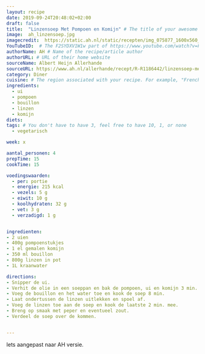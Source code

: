 ```yaml
---
layout: recipe
date: 2019-09-24T20:48:02+02:00
draft: false
title:  "Linzensoep Met Pompoen en Komijn" # The title of your awesome recipe
image:  ah_linzensoep.jpg
imagecredit:  https://static.ah.nl/static/recepten/img_075877_1600x560_JPG.jpg
YouTubeID:  # The F2SYDXV1W1w part of https://www.youtube.com/watch?v=F2SYDXV1W1w
authorName: AH # Name of the recipe/article author
authorURL: # URL of their home website
sourceName: Albert Heijn Allerhande
sourceURL: https://www.ah.nl/allerhande/recept/R-R1186442/linzensoep-met-pompoen-en-komijn
category: Diner
cuisine: # The region associated with your recipe. For example, "French", Mediterranean", or "American".
ingredients:
  - ui
  - pompoen
  - bouillon
  - linzen
  - komijn
diets: 
tags: # You don't have to have 3, feel free to have 10, 1, or none
  - vegetarisch

week: x

aantal_personen: 4
prepTime: 15
cookTime: 15

voedingswaarden:
  - per: portie
  - energie: 215 kcal
  - vezels: 5 g
  - eiwit: 10 g
  - koolhydraten: 32 g
  - vet: 3 g
  - verzadigd: 1 g


ingredienten:
- 2 uien
- 400g pompoenstukjes
- 1 el gemalen komijn
- 350 ml bouillon
- 800g linzen in pot
- 1L kraanwater

directions:
- Snipper de ui.
- Verhit de olie in een soeppan en bak de pompoen, ui en komijn 3 min. op middelhoog vuur.
- Voeg de bouillon en het water toe en kook de soep 8 min.
- Laat ondertussen de linzen uitlekken en spoel af.
- Voeg de linzen toe aan de soep en kook de laatste 2 min. mee.
- Breng op smaak met peper en eventueel zout.
- Verdeel de soep over de kommen.


---
```


Iets aangepast naar AH versie.
